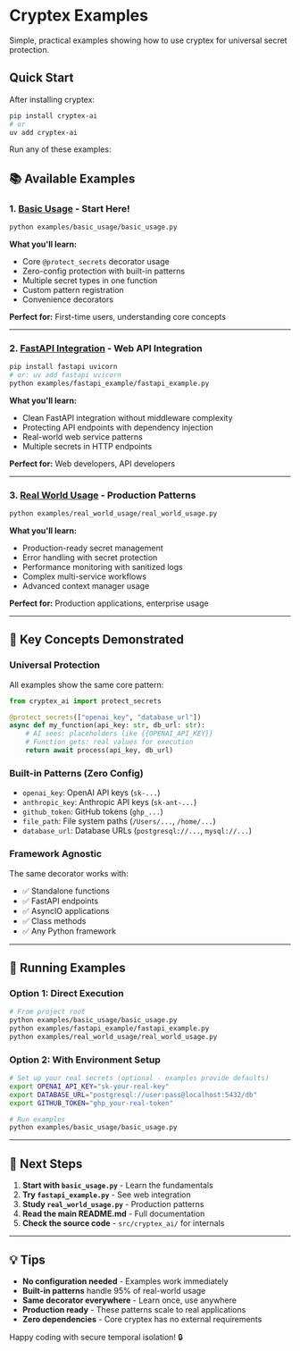 # Cryptex Examples

Simple, practical examples showing how to use cryptex for universal secret protection.

## Quick Start

After installing cryptex:
```bash
pip install cryptex-ai
# or
uv add cryptex-ai
```

Run any of these examples:

## 📚 Available Examples

### 1. [Basic Usage](basic_usage/) - Start Here!
```bash
python examples/basic_usage/basic_usage.py
```

**What you'll learn:**
- Core `@protect_secrets` decorator usage
- Zero-config protection with built-in patterns
- Multiple secret types in one function  
- Custom pattern registration
- Convenience decorators

**Perfect for:** First-time users, understanding core concepts

---

### 2. [FastAPI Integration](fastapi_example/) - Web API Integration
```bash
pip install fastapi uvicorn
# or: uv add fastapi uvicorn
python examples/fastapi_example/fastapi_example.py
```

**What you'll learn:**
- Clean FastAPI integration without middleware complexity
- Protecting API endpoints with dependency injection
- Real-world web service patterns
- Multiple secrets in HTTP endpoints

**Perfect for:** Web developers, API developers

---

### 3. [Real World Usage](real_world_usage/) - Production Patterns  
```bash
python examples/real_world_usage/real_world_usage.py
```

**What you'll learn:**
- Production-ready secret management
- Error handling with secret protection
- Performance monitoring with sanitized logs
- Complex multi-service workflows
- Advanced context manager usage

**Perfect for:** Production applications, enterprise usage

---

## 🎯 Key Concepts Demonstrated

### Universal Protection
All examples show the same core pattern:
```python
from cryptex_ai import protect_secrets

@protect_secrets(["openai_key", "database_url"])
async def my_function(api_key: str, db_url: str):
    # AI sees: placeholders like {{OPENAI_API_KEY}}
    # Function gets: real values for execution
    return await process(api_key, db_url)
```

### Built-in Patterns (Zero Config)
- `openai_key`: OpenAI API keys (`sk-...`)
- `anthropic_key`: Anthropic API keys (`sk-ant-...`)  
- `github_token`: GitHub tokens (`ghp_...`)
- `file_path`: File system paths (`/Users/...`, `/home/...`)
- `database_url`: Database URLs (`postgresql://...`, `mysql://...`)

### Framework Agnostic
The same decorator works with:
- ✅ Standalone functions
- ✅ FastAPI endpoints
- ✅ AsyncIO applications
- ✅ Class methods
- ✅ Any Python framework

---

## 🚀 Running Examples

### Option 1: Direct Execution
```bash
# From project root
python examples/basic_usage/basic_usage.py
python examples/fastapi_example/fastapi_example.py  
python examples/real_world_usage/real_world_usage.py
```

### Option 2: With Environment Setup
```bash
# Set up your real secrets (optional - examples provide defaults)
export OPENAI_API_KEY="sk-your-real-key"
export DATABASE_URL="postgresql://user:pass@localhost:5432/db" 
export GITHUB_TOKEN="ghp_your-real-token"

# Run examples
python examples/basic_usage/basic_usage.py
```

---

## 📖 Next Steps

1. **Start with `basic_usage.py`** - Learn the fundamentals
2. **Try `fastapi_example.py`** - See web integration
3. **Study `real_world_usage.py`** - Production patterns
4. **Read the main README.md** - Full documentation
5. **Check the source code** - `src/cryptex_ai/` for internals

---

## 💡 Tips

- **No configuration needed** - Examples work immediately
- **Built-in patterns** handle 95% of real-world usage  
- **Same decorator everywhere** - Learn once, use anywhere
- **Production ready** - These patterns scale to real applications
- **Zero dependencies** - Core cryptex has no external requirements

Happy coding with secure temporal isolation! 🔒